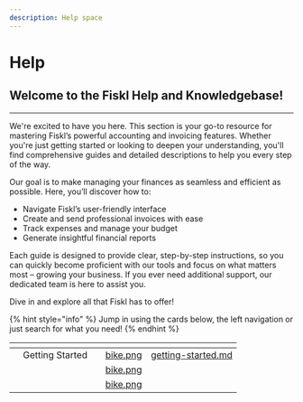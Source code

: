 ```yaml
---
description: Help space
---
```


# Help

## Welcome to the Fiskl Help and Knowledgebase!

***

We're excited to have you here. This section is your go-to resource for mastering Fiskl’s powerful accounting and invoicing features. Whether you're just getting started or looking to deepen your understanding, you'll find comprehensive guides and detailed descriptions to help you every step of the way.

Our goal is to make managing your finances as seamless and efficient as possible. Here, you’ll discover how to:

* Navigate Fiskl’s user-friendly interface
* Create and send professional invoices with ease
* Track expenses and manage your budget
* Generate insightful financial reports

Each guide is designed to provide clear, step-by-step instructions, so you can quickly become proficient with our tools and focus on what matters most – growing your business. If you ever need additional support, our dedicated team is here to assist you.

Dive in and explore all that Fiskl has to offer!

{% hint style="info" %}
Jump in using the cards below, the left navigation or just search for what you need!
{% endhint %}

<table data-view="cards"><thead><tr><th></th><th></th><th></th><th data-hidden data-card-cover data-type="files"></th><th data-hidden data-card-target data-type="content-ref"></th></tr></thead><tbody><tr><td></td><td>Getting Started</td><td></td><td><a href=".gitbook/assets/bike.png">bike.png</a></td><td><a href="getting-started.md">getting-started.md</a></td></tr><tr><td></td><td></td><td></td><td><a href=".gitbook/assets/bike.png">bike.png</a></td><td></td></tr><tr><td></td><td></td><td></td><td><a href=".gitbook/assets/bike.png">bike.png</a></td><td></td></tr></tbody></table>
